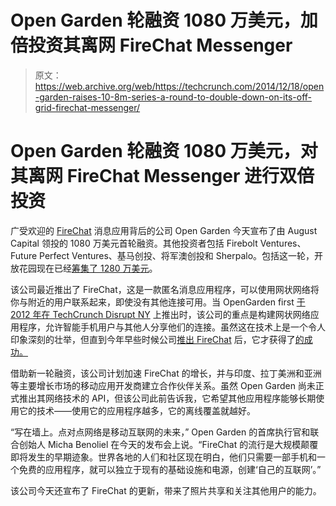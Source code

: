 # Open Garden 轮融资 1080 万美元，加倍投资其离网 FireChat Messenger 

> 原文：<https://web.archive.org/web/https://techcrunch.com/2014/12/18/open-garden-raises-10-8m-series-a-round-to-double-down-on-its-off-grid-firechat-messenger/>

# Open Garden 轮融资 1080 万美元，对其离网 FireChat Messenger 进行双倍投资

广受欢迎的 [FireChat](https://web.archive.org/web/20221207010527/http://www.getfirechat.com/) 消息应用背后的公司 Open Garden 今天宣布了由 August Capital 领投的 1080 万美元首轮融资。其他投资者包括 Firebolt Ventures、Future Perfect Ventures、基马创投、将军澳创投和 Sherpalo。包括这一轮，开放花园现在已经[筹集了 1280 万美元](https://web.archive.org/web/20221207010527/http://www.crunchbase.com/organization/open-garden)。

该公司最近推出了 FireChat，这是一款匿名消息应用程序，可以使用网状网络将你与附近的用户联系起来，即使没有其他连接可用。当 OpenGarden first [于 2012 年在 TechCrunch Disrupt NY](https://web.archive.org/web/20221207010527/https://beta.techcrunch.com/2012/05/21/open-garden-lets-you-crowdsource-your-mobile-connectivity/) 上推出时，该公司的重点是构建网状网络应用程序，允许智能手机用户与其他人分享他们的连接。虽然这在技术上是一个令人印象深刻的壮举，但直到今年早些时候公司[推出 FireChat](https://web.archive.org/web/20221207010527/https://beta.techcrunch.com/2014/03/20/firechat-for-ios-is-a-hyper-local-anonymous-chat-network-that-doesnt-need-an-internet-connection/) 后，它才获得了[的成功。](https://web.archive.org/web/20221207010527/https://beta.techcrunch.com/2014/10/09/firechat-gets-verified-accounts-as-usage-skyrockets-during-hong-kong-protests/)

借助新一轮融资，该公司计划加速 FireChat 的增长，并与印度、拉丁美洲和亚洲等主要增长市场的移动应用开发商建立合作伙伴关系。虽然 Open Garden 尚未正式推出其网络技术的 API，但该公司此前告诉我，它希望其他应用程序能够长期使用它的技术——使用它的应用程序越多，它的离线覆盖就越好。

“写在墙上。点对点网络是移动互联网的未来，” Open Garden 的首席执行官和联合创始人 Micha Benoliel 在今天的发布会上说。“FireChat 的流行是大规模颠覆即将发生的早期迹象。世界各地的人们和社区现在明白，他们只需要一部手机和一个免费的应用程序，就可以独立于现有的基础设施和电源，创建‘自己的互联网’。”

该公司今天还宣布了 FireChat 的更新，带来了照片共享和关注其他用户的能力。